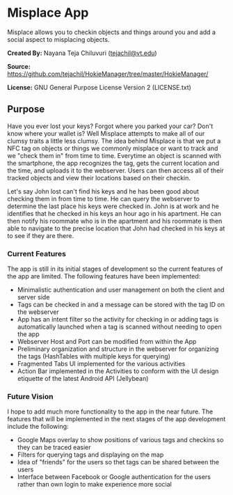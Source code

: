 # Misplace App

Misplace allows you to checkin objects and things around you and add a social aspect to misplacing objects.

**Created By:** Nayana Teja Chiluvuri (tejachil@vt.edu)

**Source:** https://github.com/tejachil/HokieManager/tree/master/HokieManager/

**License:** GNU General Purpose License Version 2 (LICENSE.txt)


## Purpose
Have you ever lost your keys? Forgot where you parked your car? Don't know where your wallet is? Well Misplace attempts to make all of our clumsy traits a little less clumsy. The idea behind Misplace is that we put a NFC tag on objects or things we commonly misplace or want to track and we "check them in" from time to time. Everytime an object is scanned with the smartphone, the app recognizes the tag, gets the current location and the time, and uploads it to the webserver. Users can then access all of their tracked objects and view their locations based on their checkin. 

Let's say John lost can't find his keys and he has been good about checking them in from time to time. He can query the webserver to determine the last place his keys were checked in. John is at work and he identifies that he checked in his keys an hour ago in his apartment. He can then notify his roommate who is in the apartment and his roommate is then able to navigate to the precise location that John had checked in his keys at to see if they are there.

### Current Features
The app is still in its initial stages of development so the current features of the app are limited. The following features have been implemented:
* Minimalistic authentication and user management on both the client and server side
* Tags can be checked in and a message can be stored with the tag ID on the webserver
* App has an intent filter so the activity for checking in or adding tags is automatically launched when a tag is scanned without needing to open the app
* Webserver Host and Port can be modified from within the App
* Preliminary organization and structure in the webserver for organizing the tags (HashTables with multiple keys for querying)
* Fragmented Tabs UI implemented for the various activities
* Action Bar implemented in the Activities to conform with the UI design etiquette of the latest Android API (Jellybean)

### Future Vision
I hope to add much more functionality to the app in the near future. The features that will be implemented in the next stages of the app development include the following:
* Google Maps overlay to show positions of various tags and checkins so they can be traced easier
* Filters for querying tags and displaying on the map
* Idea of "friends" for the users so thet tags can be shared between the users
* Interface between Facebook or Google authentication for the users rather than own login to make experience more social
